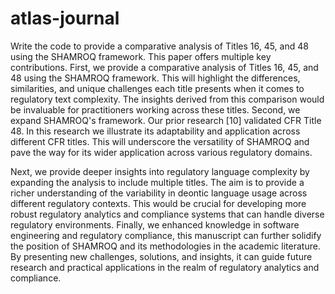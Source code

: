 # atlas-journal
Write the code to provide a comparative analysis of Titles 16, 45, and 48 using the SHAMROQ framework. 
This paper offers multiple key contributions. First, we provide a comparative analysis of Titles 16, 45, and 48 using the SHAMROQ framework. This will highlight the differences, similarities, and unique challenges each title presents when it comes to regulatory text complexity. The insights derived from this comparison would be invaluable for practitioners working across these titles. Second, we expand SHAMROQ's framework. Our prior research  [10] validated CFR Title 48.  In this research we illustrate its adaptability and application across different CFR titles. This will underscore the versatility of SHAMROQ and pave the way for its wider application across various regulatory domains. 

Next, we provide deeper insights into regulatory language complexity by expanding the analysis to include multiple titles.  The aim is to provide a richer understanding of the variability in deontic language usage across different regulatory contexts. This would be crucial for developing more robust regulatory analytics and compliance systems that can handle diverse regulatory environments. Finally, we enhanced knowledge in software engineering and regulatory compliance, this manuscript can further solidify the position of SHAMROQ and its methodologies in the academic literature. By presenting new challenges, solutions, and insights, it can guide future research and practical applications in the realm of regulatory analytics and compliance.
